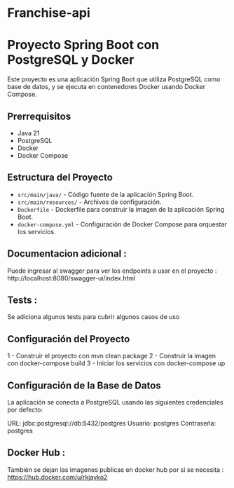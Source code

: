 # Franchise-api

# Proyecto Spring Boot con PostgreSQL y Docker

Este proyecto es una aplicación Spring Boot que utiliza PostgreSQL como base de datos, y se ejecuta en contenedores
Docker usando Docker Compose.

## Prerrequisitos

- Java 21
- PostgreSQL
- Docker
- Docker Compose

## Estructura del Proyecto

- `src/main/java/` - Código fuente de la aplicación Spring Boot.
- `src/main/resources/` - Archivos de configuración.
- `Dockerfile` - Dockerfile para construir la imagen de la aplicación Spring Boot.
- `docker-compose.yml` - Configuración de Docker Compose para orquestar los servicios.

## Documentacion adicional :

Puede ingresar al swagger para ver los endpoints a usar en el proyecto : http://localhost:8080/swagger-ui/index.html

## Tests :

Se adiciona algunos tests para cubrir algunos casos de uso

## Configuración del Proyecto

1 - Construir el proyecto con mvn clean package
2 - Construir la imagen con docker-compose build
3 - Iniciar los servicios con docker-compose up

## Configuración de la Base de Datos

La aplicación se conecta a PostgreSQL usando las siguientes credenciales por defecto:

URL: jdbc:postgresql://db:5432/postgres
Usuario: postgres
Contraseña: postgres

## Docker Hub : 

También se dejan las imagenes publicas en docker hub por si se necesita : https://hub.docker.com/u/rkjayko2

